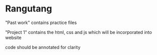 # Rangutang

"Past work" contains practice files

"Project 1" contains the html, css and js which will be incorporated into website

code should be annotated for clarity
